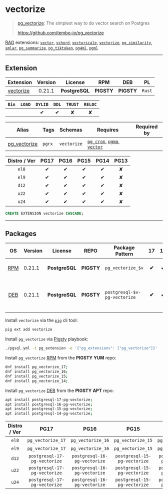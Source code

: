 # vectorize


> [pg_vectorize](https://github.com/tembo-io/pg_vectorize): The simplest way to do vector search on Postgres
>
> https://github.com/tembo-io/pg_vectorize





[RAG](/rag) extensions: [`vector`](/vector), [`vchord`](/vchord), [`vectorscale`](/vectorscale), [`vectorize`](/vectorize), [`pg_similarity`](/pg_similarity), [`smlar`](/smlar), [`pg_summarize`](/pg_summarize), [`pg_tiktoken`](/pg_tiktoken), [`pg4ml`](/pg4ml), [`pgml`](/pgml)


-------
## Extension


| Extension | Version | License | RPM | DEB | PL |
|-----------|:-------:|:-------:|:---:|:---:|:--:|
| [vectorize](https://github.com/tembo-io/pg_vectorize) | 0.21.1 | **<span class="tcblue">PostgreSQL</span>** | **<span class="tcwarn">PIGSTY</span>** | **<span class="tcwarn">PIGSTY</span>** | `Rust` |



| `Bin` | `LOAD` | `DYLIB` | `DDL` | `TRUST` | `RELOC` |
|:-----:|:------:|:-------:|:-----:|:-------:|:-------:|
|  |  | <span class="tcblue">✔</span> | <span class="tcblue">✔</span> | <span class="tcwarn">✘</span> | <span class="tcwarn">✘</span> |



| Alias | Tags | Schemas | Requires | Required by |
|-------|------|---------|----------|-------------|
| [pg_vectorize](/vectorize) | `pgrx` | `vectorize` | [`pg_cron`](pg_cron), [`pgmq`](pgmq), [`vector`](vector) |  |



| Distro / Ver | PG17 | PG16 | PG15 | PG14 | PG13 |
|:------------:|:----:|:----:|:----:|:----:|:----:|
| `el8` | <span class="tcblue">✔</span> | <span class="tcblue">✔</span> | <span class="tcblue">✔</span> | <span class="tcblue">✔</span> | <span class="tcred">✘</span> |
| `el9` | <span class="tcblue">✔</span> | <span class="tcblue">✔</span> | <span class="tcblue">✔</span> | <span class="tcblue">✔</span> | <span class="tcred">✘</span> |
| `d12` | <span class="tcblue">✔</span> | <span class="tcblue">✔</span> | <span class="tcblue">✔</span> | <span class="tcblue">✔</span> | <span class="tcred">✘</span> |
| `u22` | <span class="tcblue">✔</span> | <span class="tcblue">✔</span> | <span class="tcblue">✔</span> | <span class="tcblue">✔</span> | <span class="tcred">✘</span> |
| `u24` | <span class="tcblue">✔</span> | <span class="tcblue">✔</span> | <span class="tcblue">✔</span> | <span class="tcblue">✔</span> | <span class="tcred">✘</span> |





```sql
CREATE EXTENSION vectorize CASCADE;
```

-----------


## Packages


| OS | Version | License | REPO | Package Pattern | 17 | 16 | 15 | 14 | 13 | Dependency |
|:--:|---------|:-------:|:----:|-----------------|:--:|:--:|:--:|:--:|:--:|------------|
| [RPM](/rpm) | 0.21.1 | **<span class="tcblue">PostgreSQL</span>** | **<span class="tcwarn">PIGSTY</span>** | `pg_vectorize_$v` | **<span class="tcwarn">✔</span>** | **<span class="tcwarn">✔</span>** | **<span class="tcwarn">✔</span>** | **<span class="tcwarn">✔</span>** |  | `pgmq_$v`, `pg_cron_$v`, `pgvector_$v` |
| [DEB](/deb) | 0.21.1 | **<span class="tcblue">PostgreSQL</span>** | **<span class="tcwarn">PIGSTY</span>** | `postgresql-$v-pg-vectorize` | **<span class="tcwarn">✔</span>** | **<span class="tcwarn">✔</span>** | **<span class="tcwarn">✔</span>** | **<span class="tcwarn">✔</span>** |  | `postgresql-$v-pgmq`, `postgresql-$v-pg-cron`, `postgresql-$v-pgvector` |



Install `vectorize` via the [`pig`](https://github.com/pgsty/pig) cli tool:

```bash
pig ext add vectorize
```


Install `pg_vectorize` via [Pigsty](https://pigsty.io/docs/pgext/usage/install/) playbook:

```bash
./pgsql.yml -t pg_extension -e '{"pg_extensions": ["pg_vectorize"]}'
```


Install `pg_vectorize` [RPM](/rpm) from the **<span class="tcwarn">PIGSTY</span>** **YUM** repo:

```bash
dnf install pg_vectorize_17;
dnf install pg_vectorize_16;
dnf install pg_vectorize_15;
dnf install pg_vectorize_14;
```


Install `pg_vectorize` [DEB](/deb) from the **<span class="tcwarn">PIGSTY</span>** **APT** repo:

```bash
apt install postgresql-17-pg-vectorize;
apt install postgresql-16-pg-vectorize;
apt install postgresql-15-pg-vectorize;
apt install postgresql-14-pg-vectorize;
```




| Distro / Ver | PG17 | PG16 | PG15 | PG14 | PG13 |
|:------------:|:----:|:----:|:----:|:----:|:----:|
| `el8` | `pg_vectorize_17` | `pg_vectorize_16` | `pg_vectorize_15` | `pg_vectorize_14` | <span class="tcred">✘</span> |
| `el9` | `pg_vectorize_17` | `pg_vectorize_16` | `pg_vectorize_15` | `pg_vectorize_14` | <span class="tcred">✘</span> |
| `d12` | `postgresql-17-pg-vectorize` | `postgresql-16-pg-vectorize` | `postgresql-15-pg-vectorize` | `postgresql-14-pg-vectorize` | <span class="tcred">✘</span> |
| `u22` | `postgresql-17-pg-vectorize` | `postgresql-16-pg-vectorize` | `postgresql-15-pg-vectorize` | `postgresql-14-pg-vectorize` | <span class="tcred">✘</span> |
| `u24` | `postgresql-17-pg-vectorize` | `postgresql-16-pg-vectorize` | `postgresql-15-pg-vectorize` | `postgresql-14-pg-vectorize` | <span class="tcred">✘</span> |





